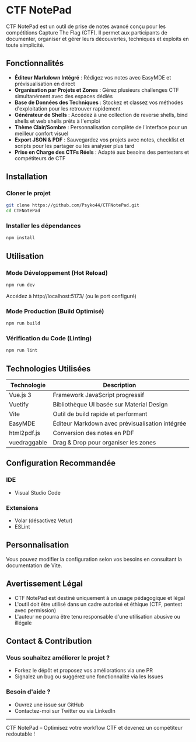 # CTF NotePad

CTF NotePad est un outil de prise de notes avancé conçu pour les compétitions Capture The Flag (CTF). Il permet aux participants de documenter, organiser et gérer leurs découvertes, techniques et exploits en toute simplicité.

## Fonctionnalités

- **Éditeur Markdown Intégré** : Rédigez vos notes avec EasyMDE et prévisualisation en direct
- **Organisation par Projets et Zones** : Gérez plusieurs challenges CTF simultanément avec des espaces dédiés
- **Base de Données des Techniques** : Stockez et classez vos méthodes d'exploitation pour les retrouver rapidement
- **Générateur de Shells** : Accédez à une collection de reverse shells, bind shells et web shells prêts à l'emploi
- **Thème Clair/Sombre** : Personnalisation complète de l'interface pour un meilleur confort visuel
- **Export JSON & PDF** : Sauvegardez vos projets avec notes, checklist et scripts pour les partager ou les analyser plus tard
- **Prise en Charge des CTFs Réels** : Adapté aux besoins des pentesters et compétiteurs de CTF

## Installation

### Cloner le projet
```sh
git clone https://github.com/Psyko44/CTFNotePad.git
cd CTFNotePad
```

### Installer les dépendances
```sh
npm install
```

## Utilisation

### Mode Développement (Hot Reload)
```sh
npm run dev
```
Accédez à http://localhost:5173/ (ou le port configuré)

### Mode Production (Build Optimisé)
```sh
npm run build
```

### Vérification du Code (Linting)
```sh
npm run lint
```

## Technologies Utilisées

| Technologie | Description |
|-------------|-------------|
| Vue.js 3 | Framework JavaScript progressif |
| Vuetify | Bibliothèque UI basée sur Material Design |
| Vite | Outil de build rapide et performant |
| EasyMDE | Éditeur Markdown avec prévisualisation intégrée |
| html2pdf.js | Conversion des notes en PDF |
| vuedraggable | Drag & Drop pour organiser les zones |

## Configuration Recommandée

### IDE
- Visual Studio Code

### Extensions
- Volar (désactivez Vetur)
- ESLint

## Personnalisation

Vous pouvez modifier la configuration selon vos besoins en consultant la documentation de Vite.

## Avertissement Légal

- CTF NotePad est destiné uniquement à un usage pédagogique et légal
- L'outil doit être utilisé dans un cadre autorisé et éthique (CTF, pentest avec permission)
- L'auteur ne pourra être tenu responsable d'une utilisation abusive ou illégale

## Contact & Contribution

### Vous souhaitez améliorer le projet ?
- Forkez le dépôt et proposez vos améliorations via une PR
- Signalez un bug ou suggérez une fonctionnalité via les Issues

### Besoin d'aide ?
- Ouvrez une issue sur GitHub
- Contactez-moi sur Twitter ou via LinkedIn

---

CTF NotePad – Optimisez votre workflow CTF et devenez un compétiteur redoutable !
